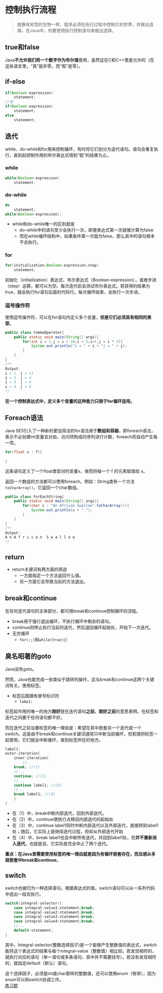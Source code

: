 # 控制执行流程

> 就像有知觉的生物一样，程序必须在执行过程中控制它的世界，并做出选择。在Java中，你要使用执行控制语句来做出选择。

## true和false

Java**不允许我们将一个数字作为布尔值**使用，虽然这在C和C++里是允许的（在这些语言里，“真”是非零，而“假”是零）。

## if-else

```java
if(Boolean-expression)
    statement;
//或
if(Boolean-expression)
    statement;
else
    statement;
```

## 迭代

while、do-while和for用来控制循环，有时将它们划分为迭代语句。语句会重复执行，直到起控制作用的布尔表达式得到“假”的结果为止。

### while

```java
while(Boolean-expression)
    statement;
```

### do-while

```java
do
    statement;
while(Boolean-expression);
```

- while和do-while唯一的区别就是
  - do-while中的语句至少会执行一次，即便表达式第一次就被计算为false
  - 而在while循环结构中，如果条件第一次就为false，那么其中的语句根本不会执行。

### for

```java
for(initialization;Boolean-expression;step)
    statement;
```

初始化（initialization）表达式、布尔表达式（Boolean-expression），或者步进（step）运算，都可以为空。每次迭代前会测试布尔表达式。若获得的结果为true，就会执行for语句后面的代码行。每次循环结束，会执行一次步进。

### 逗号操作符

使用逗号操作符，可以在for语句内定义多个变量，**但是它们必须具有相同的类型**。

```java
public class CommaOperator{
    public static void main(String[] args){
        for(int i = 1,j = i + 10;i < 5;i++,j = i * 2){
            System.out.println("i = " + i + "j = " + j);
        }
    }
}
/**
Output:
i = 1  j = 11
i = 2  j = 4
i = 3  j = 6
i = 4  j = 8
*/
```

**在一个控制表达式中，定义多个变量的这种能力只限于for循环适用。**

## Foreach语法

Java SE5引入了一种新的更加简洁的for语法用于**数组和容器**，即foreach语法，表示不必创建int变量去对由，访问项构成的序列进行计数，foreach将自动产生每一项。

```java
for(float x : f){
    
}
```

这条语句定义了一个float类型对的变量x，继而将每一个 f 的元素赋值给 x。

返回一个数组的方法都可以使用foreach。例如：String类有一个方法`toCharArray()`，它返回一个char数组。

```java
public class ForEachString{
    public static void main(String[] args){
        for(char c : "An African Swallow".toCharArray()){
        	System.out.println(c + " ");
        }
    }
}
/**
Output:
A n A f r i c a n  S w a l l o w
*/
```

## return

- return关键词有两方面的用途
  - 一方面指定一个方法返回什么值。
  - 另一方面它会导致当前的方法退出。

## break和continue

在任何迭代语句的主体部分，都可用break和continue控制循环的流程。

- break用于强行退出循环，不执行循环中剩余的语句。
- continue则停止执行当前的迭代，然后退回循环起始处，开始下一次迭代。
- 无穷循环
  - `for(;;)`和`while(true){}`

## 臭名昭著的goto

Java没有goto。

然而，Java也能完成一些类似于跳转的操作，这与break和continue这两个关键词有关。使用标签。

- 标签后面跟有冒号标识符
  - `labe1:`

标签起作用的唯一的地方**刚好**是在迭代语句**之前**。**刚好之前**的意思表明，在标签和迭代之间置于任何语句都不好。

而在迭代之前设置标签的唯一理由是：希望在其中嵌套另一个迭代或一个switch。这是由于break和continue关键词通常只中断当前循环，但若随同标签一起使用，它们就会中断循环，直到标签所在的地方。

```java
label1:
outer-iteration{
    inner-iteration{
        //...
    break; //(1)
    //...
    continue; //(2)
    //...
    continue label1; //(3)
    //...
    break label1; //(4)
    } 
}
```

- 在（1）中，break中断内部迭代，回到外部迭代。
- 在（2）中，continue使执行点移回内部迭代的起始处
- 在（3）中，continue label1同时中断内部迭代以及外部迭代，直接转到label1处；随后，它实际上是继续迭代过程，但却从外部迭代开始
- 在（4）中，break label1也会中断所有迭代，并回到label1处，但**并不重新进入迭代**。也就是说，它实际是完全中止了两个迭代。

**重点：在Java里需要使用标签的唯一理由就是因为有循环嵌套存在，而且想从多层嵌套中break和continue**。

## switch

switch也被归为一种选择语句。根据表达式的值，switch语句可以从一系列代码中选出一段去执行。

```java
switch(integral-selector){
    case integral-value1:statement;break;
    case integral-value2:statement;break;
    case integral-value3:statement;break;
    case integral-value4:statement;break;
    //...
    default:statement;
}
```

其中，Integral-selector(整数选择因子)是一个能够产生整数值的表达式，switch能将这个表达式的结果与每个integral-value（整数值）相比较。若发现相符的，就执行对应的语句（单一语句或多条语句，其中并不需要括号）。若没有发现相符的，就指定default（默认）语句。

这个选择因子，必须是int或char那样的整数值，还可以使用enum（枚举），因为enum可以和switch协调工作。  
[练习题](https://github.com/wangwren/Java/tree/master/Chapter4Exercise/src/exercise)
